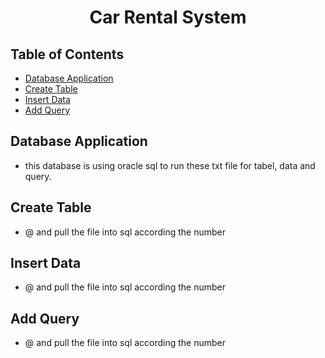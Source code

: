 <h1 align="center">Car Rental System</h1>

## Table of Contents 
- [Database Application](#database-application)
- [Create Table](#create-table)
- [Insert Data](#insert-data)
- [Add Query](#add-query)

## Database Application
- this database is using oracle sql to run these txt file for tabel, data and query.

## Create Table 
- @ and pull the file into sql according the number

## Insert Data
- @ and pull the file into sql according the number

## Add Query 
- @ and pull the file into sql according the number
